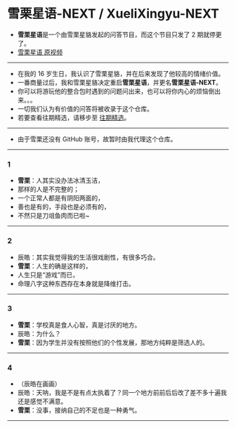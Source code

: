 # 雪栗星语-NEXT / XueliXingyu-NEXT

* **雪栗星语**是一个由雪栗星貉发起的问答节目，而这个节目只发了 2 期就停更了。
* [雪栗星语 原视频](https://www.bilibili.com/video/BV1iP4y1E7L2)
---
* 在我的 16 岁生日，我认识了雪栗星貉，并在后来发现了他较高的情绪价值。
* 一番商量过后，我和雪栗星貉决定重启**雪栗星语**，并更名**雪栗星语-NEXT**。
* 你可以将游玩他的整合包时遇到的问题问出来，也可以将你内心的烦恼倒出来。。。
* 一切我们认为有价值的问答将被收录于这个仓库。
* 若要查看往期精选，请移步至 [往期精选](/雪栗星语往期精选.md)。
---
* 由于雪栗还没有 GitHub 账号，故暂时由我代理这个仓库。
---
### 1
* **雪栗**：人其实没办法冰清玉洁，
* 那样的人是不完整的；
* 一个正常人都是有阴阳两面的，
* 善也是有的，手段也是必须有的，
* 不然只是刀俎鱼肉而已啦~

---
### 2
* 辰皓：其实我觉得我的生活很戏剧性，有很多巧合。
* **雪栗**：人生的确是这样的，
* 人生只是“游戏”而已，
* 命理八字这种东西存在本身就是降维打击。

---
### 3
* **雪栗**：学校真是食人心智，真是讨厌的地方。
* 辰皓：为什么？
* **雪栗**：因为学生并没有按照他们的个性发展，那地方纯粹是筛选人的。

---
### 4
* （辰皓在画画）
* 辰皓：天呐，我是不是有点太执着了？同一个地方前前后后改了差不多十遍我还是感觉不满意。
* **雪栗**：没事，接纳自己的不足也是一种勇气。

---